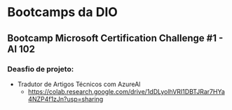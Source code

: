 # Bootcamps da DIO


## Bootcamp Microsoft Certification Challenge #1 - AI 102
### Deasfio de projeto:
- Tradutor de Artigos Técnicos com AzureAl
  - https://colab.research.google.com/drive/1dDLyolhVRI1DBTJRar7HYa4NZP4f1zJn?usp=sharing
